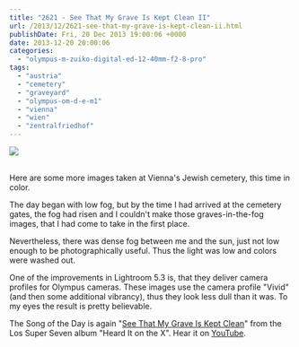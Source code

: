 ```yaml
---
title: "2621 - See That My Grave Is Kept Clean II"
url: /2013/12/2621-see-that-my-grave-is-kept-clean-ii.html
publishDate: Fri, 20 Dec 2013 19:00:06 +0000
date: 2013-12-20 20:00:06
categories: 
  - "olympus-m-zuiko-digital-ed-12-40mm-f2-8-pro"
tags: 
  - "austria"
  - "cemetery"
  - "graveyard"
  - "olympus-om-d-e-m1"
  - "vienna"
  - "wien"
  - "zentralfriedhof"
---
```

<div class="container">
<div class="center"><a target="_blank" href="https://d25zfm9zpd7gm5.cloudfront.net/1200x1200/2013/20131216_153502_lr.jpg"><img src="https://d25zfm9zpd7gm5.cloudfront.net/0600x0600/2013/20131216_153502_lr.jpg" /></a></div>
</div>
<br />

Here are some more images taken at Vienna's Jewish cemetery, this time in color.

<a target="_blank" href="https://d25zfm9zpd7gm5.cloudfront.net/1200x1200/2013/20131216_150429_lr.jpg"><img style="margin: 0pt 10px 0pt 0px; float: left;" src="https://d25zfm9zpd7gm5.cloudfront.net/0150x0150/2013/20131216_150429_lr.jpg" alt="" border="0" /></a> The day began with low fog, but by the time I had arrived at the cemetery gates, the fog had risen and I couldn't make those graves-in-the-fog images, that I had come to take in the first place.

Nevertheless, there was dense fog between me and the sun, just not low enough to be photographically useful. Thus the light was low and colors were washed out.

<a target="_blank" href="https://d25zfm9zpd7gm5.cloudfront.net/1200x1200/2013/20131216_152920_lr.jpg"><img style="margin: 0pt 0px 0pt 10px; float: right;" src="https://d25zfm9zpd7gm5.cloudfront.net/0150x0150/2013/20131216_152920_lr.jpg" alt="" border="0" /></a> One of the improvements in Lightroom 5.3 is, that they deliver camera profiles for Olympus cameras. These images use the camera profile "Vivid" (and then some additional vibrancy), thus they look less dull than it was. To my eyes the result is pretty believable.

 The Song of the Day is again "<a href="http://www.lyricsmode.com/lyrics/b/blind_lemon_jefferson/see_that_my_grave_is_kept_clean.html" target="_blank">See That My Grave Is Kept Clean</a>" from the Los Super Seven album "Heard It on the X". Hear it on <a href="http://www.youtube.com/watch?v=KLTckTHpsEE" target="_blank">YouTube</a>.
